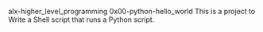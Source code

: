 alx-higher_level_programming
0x00-python-hello_world
This is a project to Write a Shell script that runs a Python script.
